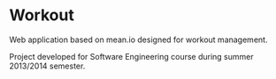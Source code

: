 Workout
======

Web application based on mean.io designed for workout management.

Project developed for Software Engineering course during summer 2013/2014 semester.
